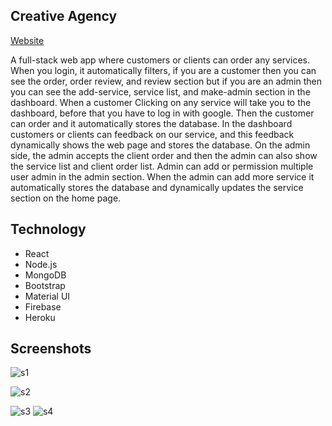 ## Creative Agency

[Website](https://creative-agency-638cf.web.app/)

A full-stack web app where customers or clients can order any services. When you login, it automatically filters, if you are a customer then you can see the order, order review, and review section but if you are an admin then you can see the add-service, service list, and make-admin section in the dashboard.
When a customer Clicking on any service will take you to the dashboard, before that you have to log in with google. Then the customer can order and it automatically stores the database. In the dashboard customers or clients can feedback on our service, and this feedback dynamically shows the web page and stores the database. On the admin side, the admin accepts the client order and then the admin can also show the service list and client order list. Admin can add or permission multiple user admin in the admin section. When the admin can add more service it automatically stores the database and dynamically updates the service section on the home page.




## Technology

* React
* Node.js
* MongoDB
* Bootstrap
* Material UI
* Firebase 
* Heroku

## Screenshots

![s1](https://user-images.githubusercontent.com/39863835/97079508-46550280-1616-11eb-90a2-f3e1c47b804e.jpg)


![s2](https://user-images.githubusercontent.com/39863835/97079458-de062100-1615-11eb-869b-b2528af40332.jpg)


![s3](https://user-images.githubusercontent.com/39863835/100313110-1ebed480-2fde-11eb-9760-49b17c0f8d98.jpg)
![s4](https://user-images.githubusercontent.com/39863835/100313113-1ff00180-2fde-11eb-8f9f-ee1c7dd7750a.jpg)
